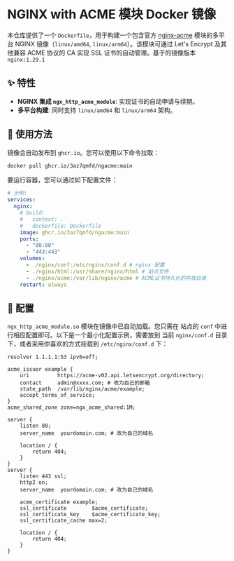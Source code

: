 # NGINX with ACME 模块 Docker 镜像

本仓库提供了一个 `Dockerfile`，用于构建一个包含官方 [nginx-acme](https://github.com/nginx/nginx-acme) 模块的多平台 NGINX 镜像（`linux/amd64`, `linux/arm64`）。该模块可通过 Let's Encrypt 及其他兼容 ACME 协议的 CA 实现 SSL 证书的自动管理。基于的镜像版本 `nginx:1.29.1`

## ✨ 特性

- **NGINX 集成 `ngx_http_acme_module`**: 实现证书的自动申请与续期。
- **多平台构建**: 同时支持 `linux/amd64` 和 `linux/arm64` 架构。

## 🚀 使用方法

镜像会自动发布到 `ghcr.io`。您可以使用以下命令拉取：

```sh
docker pull ghcr.io/3az7qmfd/ngacme:main
```

要运行容器，您可以通过如下配置文件：

```yml
# 示例:
services:
  nginx:
    # build:
    #   context: .
    #   dockerfile: Dockerfile
    image: ghcr.io/3az7qmfd/ngacme:main
    ports:
      - "80:80"
      - "443:443"
    volumes:
      - ./nginx/conf:/etc/nginx/conf.d # nginx 配置
      - ./nginx/html:/usr/share/nginx/html # 站点文件
      - ./nginx/acme:/var/lib/nginx/acme # ACME证书持久化的存放目录
    restart: always
```

## 🔧 配置

`ngx_http_acme_module.so` 模块在镜像中已自动加载。您只需在 站点的 `conf` 中进行相应配置即可。以下是一个最小化配置示例，需要放到 当前 `nginx/conf.d` 目录下，或者采用你喜欢的方式挂载到 `/etc/nginx/conf.d` 下：

```nginx
resolver 1.1.1.1:53 ipv6=off;

acme_issuer example {
    uri         https://acme-v02.api.letsencrypt.org/directory;
    contact     admin@xxxx.com; # 改为自己的邮箱
    state_path  /var/lib/nginx/acme/example;
    accept_terms_of_service;
}
acme_shared_zone zone=ngx_acme_shared:1M;

server {
    listen 80;
    server_name  yourdomain.com; # 改为自己的域名

    location / {
        return 404;
    }
}
server {
    listen 443 ssl;
    http2 on;
    server_name  yourdomain.com; # 改为自己的域名

    acme_certificate example;
    ssl_certificate        $acme_certificate;
    ssl_certificate_key    $acme_certificate_key;
    ssl_certificate_cache max=2;

    location / {
        return 404;
    }
}
```

